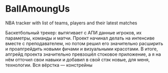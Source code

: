 # BallAmoungUs
NBA tracker with list of teams, players and their latest matches
 
Баскетбольный трекер: вытягивает с АПИ данные игроков, их параметры, команды и матчи. 
Проект начинал делать на интенсиве вместе с преподавателем, но потом решил его значительно расширить и проапгрейдить новыми фичами и визуальными красотами. В итоге, апгрейд проекта значительно превзошёл стоковое приложение, а я на нём отточил свои навыки и добавил в свой стэк новые, для меня, технологии.
Вся вёрстка — констрейны

